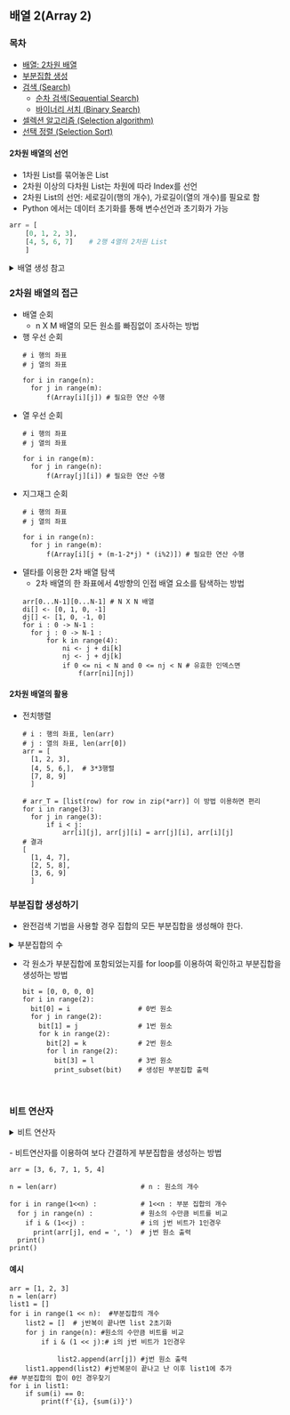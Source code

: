 ## 배열 2(Array 2)
### 목차
- [배열: 2차원 배열](#2차원-배열의-선언)
- [부분집합 생성]()
- [검색 (Search)]()
  - [순차 검색(Sequential Search)]()
  - [바이너리 서치 (Binary Search)]()
- [셀렉션 알고리즘 (Selection algorithm)]()
- [선택 정렬 (Selection Sort)]()

#### 2차원 배열의 선언

- 1차원 List를 묶어놓은 List
- 2차원 이상의 다차원 List는 차원에 따라 Index를 선언
- 2차원 List의 선언: 세로길이(행의 개수), 가로길이(열의 개수)를 필요로 함
- Python 에서는 데이터 초기화를 통해 변수선언과 초기화가 가능

```py
arr = [
    [0, 1, 2, 3],
    [4, 5, 6, 7]    # 2행 4열의 2차원 List
    ]
```
<details>
<summary>배열 생성 참고</summary>

<!-- summary 아래 한칸 공백 두어야함 -->
```
3
1 2 3
4 5 6
7 8 9

N = int(input())
arr = [list(map(int, input().split())) for _ in range(N)]

#결과:
[
    [1, 2, 3],
    [4, 5, 6],
    [7, 8, 9]
        ]
```

</details>


### 2차원 배열의 접근
- 배열 순회
  - n X M 배열의 모든 원소를 빠짐없이 조사하는 방법
- 행 우선 순회   
  ```
  # i 행의 좌표
  # j 열의 좌표

  for i in range(n):
    for j in range(m):
        f(Array[i][j]) # 필요한 연산 수행  
  ```
- 열 우선 순회
  ```
  # i 행의 좌표
  # j 열의 좌표

  for i in range(m):
    for j in range(n):
        f(Array[j][i]) # 필요한 연산 수행 
  ```
- 지그재그 순회
  ```
  # i 행의 좌표
  # j 열의 좌표

  for i in range(n):
    for j in range(m):
        f(Array[i][j + (m-1-2*j) * (i%2)]) # 필요한 연산 수행
  ```
- 델타를 이용한 2차 배열 탐색
  - 2차 배열의 한 좌표에서 4방향의 인접 배열 요소를 탐색하는 방법
  ```
  arr[0...N-1][0...N-1] # N X N 배열
  di[] <- [0, 1, 0, -1]
  dj[] <- [1, 0, -1, 0]
  for i : 0 -> N-1 :
    for j : 0 -> N-1 :
        for k in range(4):
            ni <- j + di[k]
            nj <- j + dj[k]
            if 0 <= ni < N and 0 <= nj < N # 유효한 인덱스면
                f(arr[ni][nj]) 
  ```

#### 2차원 배열의 활용
- 전치행렬
  ```
  # i : 행의 좌표, len(arr)
  # j : 열의 좌표, len(arr[0])
  arr = [
    [1, 2, 3],
    [4, 5, 6,],  # 3*3행렬
    [7, 8, 9]
    ] 

  # arr_T = [list(row) for row in zip(*arr)] 이 방법 이용하면 편리
  for i in range(3):
    for j in range(3):
        if i < j:
            arr[i][j], arr[j][i] = arr[j][i], arr[i][j]  
  # 결과
  [
    [1, 4, 7],
    [2, 5, 8],
    [3, 6, 9]
    ]           
  ```

### 부분집합 생성하기
- 완전검색 기법을 사용할 경우 집합의 모든 부분집합을 생성해야 한다.
  
<details>
<summary>부분집합의 수</summary>

<!-- summary 아래 한칸 공백 두어야함 -->
- 집합의 원소가 n개일 때, 공집합을 포함한 부분집합의 수는 2^n개이다.
- 이는 각 원소를 부분집합에 포합시키거나 포합시키지 않는 2가지 경우를 모든 원소에 적용한 경우와 같다.
- 예) {1, 2, 3, 4}  => 2 x 2 x 2 x 2 = 16가지

</details>

- 각 원소가 부분집합에 포함되었는지를 for loop를 이용하여 확인하고 부분집합을 생성하는 방법
  ```
  bit = [0, 0, 0, 0]
  for i in range(2):
    bit[0] = i                 # 0번 원소
    for j in range(2):    
      bit[1] = j               # 1번 원소
      for k in range(2):
        bit[2] = k             # 2번 원소
        for l in range(2):
          bit[3] = l           # 3번 원소
          print_subset(bit)    # 생성된 부분집합 출력
  ```


<br> <!-- 빈 줄을 추가하여 간격을 만듭니다 -->

### 비트 연산자
<details>
<summary>비트 연산자</summary>


- & : 비트 단위로 AND 연산
- | : 비트 단위로 OR 연산
- << : 피연산자의 비트 열을 왼쪽으로 이동
- \>> : 피연산자의 비트 열을 오른쪽으로 이동

</details>
<br> <!-- 빈 줄을 추가하여 간격을 만듭니다 -->
- 비트연산자를 이용하여 보다 간결하게 부분집합을 생성하는 방법
  
```
arr = [3, 6, 7, 1, 5, 4]

n = len(arr)                     # n : 원소의 개수

for i in range(1<<n) :           # 1<<n : 부분 집합의 개수
  for j in range(n) :            # 원소의 수만큼 비트를 비교
    if i & (1<<j) :              # i의 j번 비트가 1인경우
      print(arr[j], end = ', ')  # j번 원소 출력
  print()
print() 

```
#### 예시
```
arr = [1, 2, 3]
n = len(arr)
list1 = []
for i in range(1 << n):  #부분집합의 개수
    list2 = []  # j반복이 끝나면 list 2초기화
    for j in range(n): #원소의 수만큼 비트를 비교
        if i & (1 << j):# i의 j번 비트가 1인경우

            list2.append(arr[j]) #j번 원소 출력
    list1.append(list2) #j반복문이 끝나고 난 이후 list1에 추가
## 부분집합의 합이 0인 경우찾기
for i in list1:
    if sum(i) == 0:
        print(f'{i}, {sum(i)}')      
```

